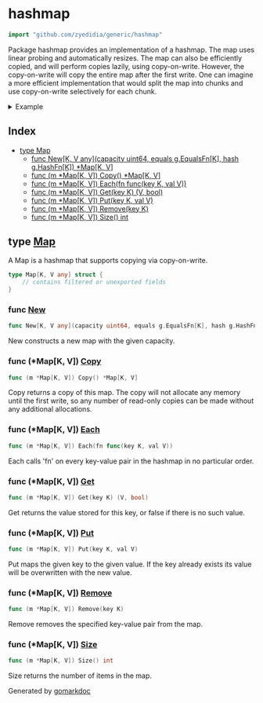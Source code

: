 <!-- Code generated by gomarkdoc. DO NOT EDIT -->

# hashmap

```go
import "github.com/zyedidia/generic/hashmap"
```

Package hashmap provides an implementation of a hashmap. The map uses linear probing and automatically resizes. The map can also be efficiently copied, and will perform copies lazily, using copy\-on\-write. However, the copy\-on\-write will copy the entire map after the first write. One can imagine a more efficient implementation that would split the map into chunks and use copy\-on\-write selectively for each chunk.

<details><summary>Example</summary>
<p>

```go
package main

import (
	"fmt"

	g "github.com/zyedidia/generic"
	"github.com/zyedidia/generic/hashmap"
)

func main() {
	m := hashmap.New[string, int](1, g.Equals[string], g.HashString)
	m.Put("foo", 42)
	m.Put("bar", 13)

	fmt.Println(m.Get("foo"))
	fmt.Println(m.Get("baz"))

	m.Remove("foo")

	fmt.Println(m.Get("foo"))

}
```

#### Output

```
42 true
0 false
0 false
```

</p>
</details>

## Index

- [type Map](<#type-map>)
  - [func New[K, V any](capacity uint64, equals g.EqualsFn[K], hash g.HashFn[K]) *Map[K, V]](<#func-new>)
  - [func (m *Map[K, V]) Copy() *Map[K, V]](<#func-mapk-v-copy>)
  - [func (m *Map[K, V]) Each(fn func(key K, val V))](<#func-mapk-v-each>)
  - [func (m *Map[K, V]) Get(key K) (V, bool)](<#func-mapk-v-get>)
  - [func (m *Map[K, V]) Put(key K, val V)](<#func-mapk-v-put>)
  - [func (m *Map[K, V]) Remove(key K)](<#func-mapk-v-remove>)
  - [func (m *Map[K, V]) Size() int](<#func-mapk-v-size>)


## type [Map](<https://github.com/zyedidia/generic/blob/master/hashmap/map.go#L20-L27>)

A Map is a hashmap that supports copying via copy\-on\-write.

```go
type Map[K, V any] struct {
    // contains filtered or unexported fields
}
```

### func [New](<https://github.com/zyedidia/generic/blob/master/hashmap/map.go#L43>)

```go
func New[K, V any](capacity uint64, equals g.EqualsFn[K], hash g.HashFn[K]) *Map[K, V]
```

New constructs a new map with the given capacity.

### func \(\*Map\[K, V\]\) [Copy](<https://github.com/zyedidia/generic/blob/master/hashmap/map.go#L181>)

```go
func (m *Map[K, V]) Copy() *Map[K, V]
```

Copy returns a copy of this map. The copy will not allocate any memory until the first write, so any number of read\-only copies can be made without any additional allocations.

### func \(\*Map\[K, V\]\) [Each](<https://github.com/zyedidia/generic/blob/master/hashmap/map.go#L194>)

```go
func (m *Map[K, V]) Each(fn func(key K, val V))
```

Each calls 'fn' on every key\-value pair in the hashmap in no particular order.

### func \(\*Map\[K, V\]\) [Get](<https://github.com/zyedidia/generic/blob/master/hashmap/map.go#L60>)

```go
func (m *Map[K, V]) Get(key K) (V, bool)
```

Get returns the value stored for this key, or false if there is no such value.

### func \(\*Map\[K, V\]\) [Put](<https://github.com/zyedidia/generic/blob/master/hashmap/map.go#L97>)

```go
func (m *Map[K, V]) Put(key K, val V)
```

Put maps the given key to the given value. If the key already exists its value will be overwritten with the new value.

### func \(\*Map\[K, V\]\) [Remove](<https://github.com/zyedidia/generic/blob/master/hashmap/map.go#L137>)

```go
func (m *Map[K, V]) Remove(key K)
```

Remove removes the specified key\-value pair from the map.

### func \(\*Map\[K, V\]\) [Size](<https://github.com/zyedidia/generic/blob/master/hashmap/map.go#L174>)

```go
func (m *Map[K, V]) Size() int
```

Size returns the number of items in the map.



Generated by [gomarkdoc](<https://github.com/princjef/gomarkdoc>)
